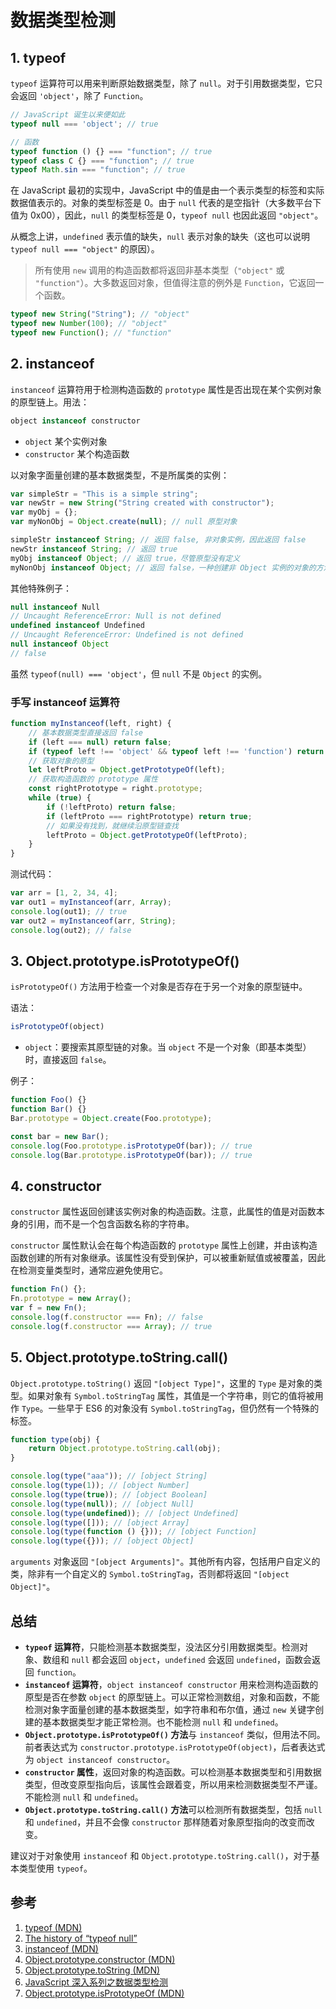 # 数据类型检测

## 1. typeof

`typeof` 运算符可以用来判断原始数据类型，除了 `null`。对于引用数据类型，它只会返回 `'object'`，除了 `Function`。

```javascript
// JavaScript 诞生以来便如此
typeof null === 'object'; // true

// 函数
typeof function () {} === "function"; // true
typeof class C {} === "function"; // true
typeof Math.sin === "function"; // true
```

在 JavaScript 最初的实现中，JavaScript 中的值是由一个表示类型的标签和实际数据值表示的。对象的类型标签是 0。由于 `null` 代表的是空指针（大多数平台下值为 0x00），因此，`null` 的类型标签是 0，`typeof null` 也因此返回 `"object"`。

从概念上讲，`undefined` 表示值的缺失，`null` 表示对象的缺失（这也可以说明 `typeof null === "object"` 的原因）。

> 所有使用 `new` 调用的构造函数都将返回非基本类型（`"object"` 或 `"function"`）。大多数返回对象，但值得注意的例外是 `Function`，它返回一个函数。

```javascript
typeof new String("String"); // "object"
typeof new Number(100); // "object"
typeof new Function(); // "function"
```

## 2. instanceof

`instanceof` 运算符用于检测构造函数的 `prototype` 属性是否出现在某个实例对象的原型链上。用法：

```javascript
object instanceof constructor
```

* `object` 某个实例对象
* `constructor` 某个构造函数

以对象字面量创建的基本数据类型，不是所属类的实例：

```javascript
var simpleStr = "This is a simple string";
var newStr = new String("String created with constructor");
var myObj = {};
var myNonObj = Object.create(null); // null 原型对象

simpleStr instanceof String; // 返回 false, 非对象实例，因此返回 false
newStr instanceof String; // 返回 true
myObj instanceof Object; // 返回 true，尽管原型没有定义
myNonObj instanceof Object; // 返回 false，一种创建非 Object 实例的对象的方法
```

其他特殊例子：

```javascript
null instanceof Null
// Uncaught ReferenceError: Null is not defined
undefined instanceof Undefined
// Uncaught ReferenceError: Undefined is not defined
null instanceof Object
// false
```

虽然 `typeof(null) === 'object'`，但 `null` 不是 `Object` 的实例。

### 手写 instanceof 运算符

```javascript
function myInstanceof(left, right) {
    // 基本数据类型直接返回 false
    if (left === null) return false;
    if (typeof left !== 'object' && typeof left !== 'function') return false
    // 获取对象的原型
    let leftProto = Object.getPrototypeOf(left);
    // 获取构造函数的 prototype 属性
    const rightPrototype = right.prototype;
    while (true) {
        if (!leftProto) return false;
        if (leftProto === rightPrototype) return true;
        // 如果没有找到，就继续沿原型链查找
        leftProto = Object.getPrototypeOf(leftProto);
    }
}
```

测试代码：

```javascript
var arr = [1, 2, 34, 4];
var out1 = myInstanceof(arr, Array);
console.log(out1); // true
var out2 = myInstanceof(arr, String);
console.log(out2); // false
```

## 3. Object.prototype.isPrototypeOf()

`isPrototypeOf()` 方法用于检查一个对象是否存在于另一个对象的原型链中。

语法：

```javascript
isPrototypeOf(object)
```

* `object`：要搜索其原型链的对象。当 `object` 不是一个对象（即基本类型）时，直接返回 `false`。

例子：

```javascript
function Foo() {}
function Bar() {}
Bar.prototype = Object.create(Foo.prototype);

const bar = new Bar();
console.log(Foo.prototype.isPrototypeOf(bar)); // true
console.log(Bar.prototype.isPrototypeOf(bar)); // true
```

## 4. constructor

`constructor` 属性返回创建该实例对象的构造函数。注意，此属性的值是对函数本身的引用，而不是一个包含函数名称的字符串。

`constructor` 属性默认会在每个构造函数的 `prototype` 属性上创建，并由该构造函数创建的所有对象继承。该属性没有受到保护，可以被重新赋值或被覆盖，因此在检测变量类型时，通常应避免使用它。

```javascript
function Fn() {};
Fn.prototype = new Array();
var f = new Fn();
console.log(f.constructor === Fn); // false
console.log(f.constructor === Array); // true
```

## 5. Object.prototype.toString.call()

`Object.prototype.toString()` 返回 `"[object Type]"`，这里的 `Type` 是对象的类型。如果对象有 `Symbol.toStringTag` 属性，其值是一个字符串，则它的值将被用作 `Type`。一些早于 ES6 的对象没有 `Symbol.toStringTag`，但仍然有一个特殊的标签。

```javascript
function type(obj) {
    return Object.prototype.toString.call(obj);
}

console.log(type("aaa")); // [object String]
console.log(type(1)); // [object Number]
console.log(type(true)); // [object Boolean]
console.log(type(null)); // [object Null]
console.log(type(undefined)); // [object Undefined]
console.log(type([])); // [object Array]
console.log(type(function () {})); // [object Function]
console.log(type({})); // [object Object]
```

`arguments` 对象返回 `"[object Arguments]"`。其他所有内容，包括用户自定义的类，除非有一个自定义的 `Symbol.toStringTag`，否则都将返回 `"[object Object]"`。

## 总结

* **`typeof` 运算符**，只能检测基本数据类型，没法区分引用数据类型。检测对象、数组和 `null` 都会返回 `object`，`undefined` 会返回 `undefined`，函数会返回 `function`。
* **`instanceof` 运算符**，`object instanceof constructor` 用来检测构造函数的原型是否在参数 `object` 的原型链上。可以正常检测数组，对象和函数，不能检测对象字面量创建的基本数据类型，如字符串和布尔值，通过 `new` 关键字创建的基本数据类型才能正常检测。也不能检测 `null` 和 `undefined`。
* **`Object.prototype.isPrototypeOf()` 方法**与 `instanceof` 类似，但用法不同。前者表达式为 `constructor.prototype.isPrototypeOf(object)`，后者表达式为 `object instanceof constructor`。
* **`constructor` 属性**，返回对象的构造函数。可以检测基本数据类型和引用数据类型，但改变原型指向后，该属性会跟着变，所以用来检测数据类型不严谨。不能检测 `null` 和 `undefined`。
* **`Object.prototype.toString.call()` 方法**可以检测所有数据类型，包括 `null` 和 `undefined`，并且不会像 `constructor` 那样随着对象原型指向的改变而改变。

建议对于对象使用 `instanceof` 和 `Object.prototype.toString.call()`，对于基本类型使用 `typeof`。

## 参考

1. [typeof (MDN)](https://developer.mozilla.org/zh-CN/docs/Web/JavaScript/Reference/Operators/typeof)
2. [The history of “typeof null”](https://2ality.com/2013/10/typeof-null.html)
3. [instanceof (MDN)](https://developer.mozilla.org/zh-CN/docs/Web/JavaScript/Reference/Operators/instanceof)
4. [Object.prototype.constructor (MDN)](https://developer.mozilla.org/zh-CN/docs/Web/JavaScript/Reference/Global_Objects/Object/constructor)
5. [Object.prototype.toString (MDN)](https://developer.mozilla.org/zh-CN/docs/Web/JavaScript/Reference/Global_Objects/Object/toString)
6. [JavaScript 深入系列之数据类型检测](https://github.com/yuanyuanbyte/Blog/issues/94)
7. [Object.prototype.isPrototypeOf (MDN)](https://developer.mozilla.org/zh-CN/docs/Web/JavaScript/Reference/Global_Objects/Object/isPrototypeOf)